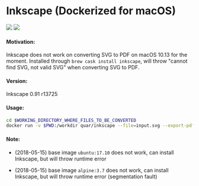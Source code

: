 Inkscape (Dockerized for macOS)
============
[![](https://images.microbadger.com/badges/image/quar/inkscape.svg)](https://microbadger.com/images/quar/inkscape "Get your own version badge on microbadger.com")
[![](https://images.microbadger.com/badges/version/quar/inkscape.svg)](https://microbadger.com/images/quar/inkscape "Get your own version badge on microbadger.com")

#### Motivation:
Inkscape does not work on converting SVG to PDF on macOS 10.13 for the moment.
Installed through `brew cask install inkscape`, will throw "cannot find SVG, not valid SVG"
when converting SVG to PDF.

#### Version:
Inkscape 0.91 r13725

#### Usage:

```bash
cd $WORKING_DIRECTORY_WHERE_FILES_TO_BE_CONVERTED
docker run -v $PWD:/workdir quar/inkscape --file=input.svg --export-pdf=output.pdf
```

#### Note:

* (2018-05-15) base image `ubuntu:17.10` does not work, can install Inkscape,
  but will throw runtime error

* (2018-05-15) base image `alpine:3.7` does not work, can install Inkscape,
  but will throw runtime error (segmentation fault)
